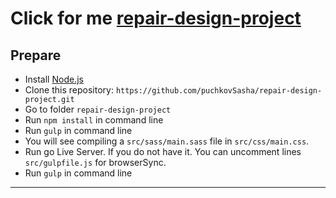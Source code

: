 # Click for me [repair-design-project](https://puchkovsasha.github.io/repair-design-project.github.io/src/index.html)

## Prepare 

- Install [Node.js](https://nodejs.org/en/)
- Clone this repository: `https://github.com/puchkovSasha/repair-design-project.git`
- Go to folder `repair-design-project`
- Run `npm install` in command line
- Run `gulp` in command line
- You will see compiling a `src/sass/main.sass` file in `src/css/main.css`.
- Run go Live Server. If you do not have it. You can uncomment lines `src/gulpfile.js` for browserSync.
- Run `gulp` in command line

---
